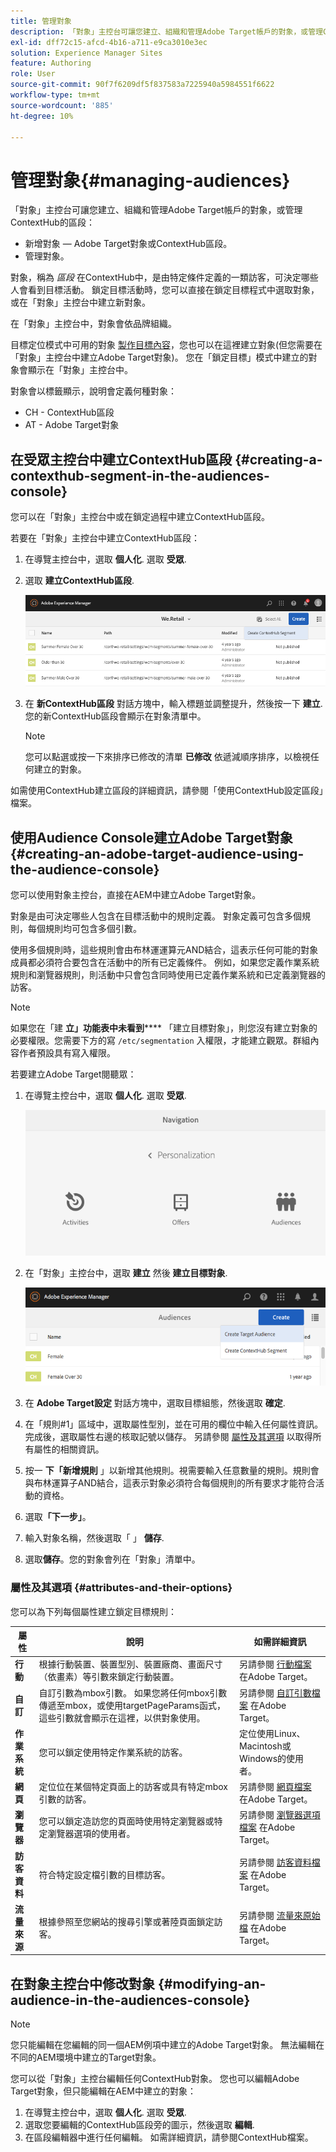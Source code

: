 ```yaml
---
title: 管理對象
description: 「對象」主控台可讓您建立、組織和管理Adobe Target帳戶的對象，或管理ContextHub的區段
exl-id: dff72c15-afcd-4b16-a711-e9ca3010e3ec
solution: Experience Manager Sites
feature: Authoring
role: User
source-git-commit: 90f7f6209df5f837583a7225940a5984551f6622
workflow-type: tm+mt
source-wordcount: '885'
ht-degree: 10%

---
```


# 管理對象{#managing-audiences}

「對象」主控台可讓您建立、組織和管理Adobe Target帳戶的對象，或管理ContextHub的區段：

* 新增對象 — Adobe Target對象或ContextHub區段。
* 管理對象。

對象，稱為 *區段* 在ContextHub中，是由特定條件定義的一類訪客，可決定哪些人會看到目標活動。 鎖定目標活動時，您可以直接在鎖定目標程式中選取對象，或在「對象」主控台中建立新對象。

在「對象」主控台中，對象會依品牌組織。

目標定位模式中可用的對象 [製作目標內容](/help/sites-cloud/authoring/personalization/targeted-content.md)，您也可以在這裡建立對象(但您需要在「對象」主控台中建立Adobe Target對象)。 您在「鎖定目標」模式中建立的對象會顯示在「對象」主控台中。

對象會以標籤顯示，說明會定義何種對象：

* CH - ContextHub區段
* AT - Adobe Target對象

## 在受眾主控台中建立ContextHub區段 {#creating-a-contexthub-segment-in-the-audiences-console}

您可以在「對象」主控台中或在鎖定過程中建立ContextHub區段。

若要在「對象」主控台中建立ContextHub區段：

1. 在導覽主控台中，選取 **個人化**. 選取 **受眾**.
1. 選取 **建立ContextHub區段**.

   ![建立區段](/help/sites-cloud/authoring/assets/audiences-create-segment.png)

1. 在 **新ContextHub區段** 對話方塊中，輸入標題並調整提升，然後按一下 **建立**. 您的新ContextHub區段會顯示在對象清單中。

   >[!NOTE]
   >
   >您可以點選或按一下來排序已修改的清單 **已修改** 依遞減順序排序，以檢視任何建立的對象。

如需使用ContextHub建立區段的詳細資訊，請參閱「使用ContextHub設定區段」檔案。 <!--For further detail about creating segments using ContextHub, see [Configuring Segmentation with ContextHub](/help/sites-administering/segmentation.md).-->

## 使用Audience Console建立Adobe Target對象 {#creating-an-adobe-target-audience-using-the-audience-console}

您可以使用對象主控台，直接在AEM中建立Adobe Target對象。

對象是由可決定哪些人包含在目標活動中的規則定義。 對象定義可包含多個規則，每個規則均可包含多個引數。

使用多個規則時，這些規則會由布林運運算元AND結合，這表示任何可能的對象成員都必須符合要包含在活動中的所有已定義條件。 例如，如果您定義作業系統規則和瀏覽器規則，則活動中只會包含同時使用已定義作業系統和已定義瀏覽器的訪客。

>[!NOTE]
>
>如果您在「建 **立」功能表中未看到****** 「建立目標對象」，則您沒有建立對象的必要權限。您需要下方的寫 `/etc/segmentation` 入權限，才能建立觀眾。群組內容作者預設具有寫入權限。

若要建立Adobe Target閱聽眾：

1. 在導覽主控台中，選取 **個人化**. 選取 **受眾**.

   ![導覽至對象](/help/sites-cloud/authoring/assets/audiences-navigation.png)

1. 在「對象」主控台中，選取 **建立** 然後 **建立目標對象**.

   ![建立Target對象](/help/sites-cloud/authoring/assets/audiences-create-target.png)

1. 在 **Adobe Target設定** 對話方塊中，選取目標組態，然後選取 **確定**.
1. 在「規則#1」區域中，選取屬性型別，並在可用的欄位中輸入任何屬性資訊。 完成後，選取屬性右邊的核取記號以儲存。 另請參閱 [屬性及其選項](#attributes-and-their-options) 以取得所有屬性的相關資訊。
1. 按一 **下「新增規則** 」以新增其他規則。視需要輸入任意數量的規則。規則會與布林運算子AND結合，這表示對象必須符合每個規則的所有要求才能符合活動的資格。
1. 選取&#x200B;**「下一步」**。
1. 輸入對象名稱，然後選取「 」 **儲存**.
1. 選取&#x200B;**儲存**。您的對象會列在「對象」清單中。

### 屬性及其選項 {#attributes-and-their-options}

您可以為下列每個屬性建立鎖定目標規則：

| **屬性** | **說明** | **如需詳細資訊** |
|---|---|---|
| **行動** | 根據行動裝置、裝置型別、裝置廠商、畫面尺寸（依畫素）等引數來鎖定行動裝置。 | 另請參閱 [行動檔案](https://experienceleague.adobe.com/docs/target/using/audiences/create-audiences/categories-audiences/mobile.html) 在Adobe Target。 |
| **自訂** | 自訂引數為mbox引數。 如果您將任何mbox引數傳遞至mbox，或使用targetPageParams函式，這些引數就會顯示在這裡，以供對象使用。 | 另請參閱 [自訂引數檔案](https://experienceleague.adobe.com/docs/target/using/audiences/create-audiences/categories-audiences/custom-parameters.html) 在Adobe Target。 |
| **作業系統** | 您可以鎖定使用特定作業系統的訪客。 | 定位使用Linux、Macintosh或Windows的使用者。 |
| **網頁** | 定位位在某個特定頁面上的訪客或具有特定mbox引數的訪客。 | 另請參閱 [網頁檔案](https://experienceleague.adobe.com/docs/target/using/audiences/create-audiences/categories-audiences/site-pages.html) 在Adobe Target。 |
| **瀏覽器** | 您可以鎖定造訪您的頁面時使用特定瀏覽器或特定瀏覽器選項的使用者。 | 另請參閱 [瀏覽器選項檔案](https://experienceleague.adobe.com/docs/target/using/audiences/create-audiences/categories-audiences/browser.html) 在Adobe Target。 |
| **訪客資料** | 符合特定設定檔引數的目標訪客。 | 另請參閱 [訪客資料檔案](https://experienceleague.adobe.com/docs/target/using/audiences/visitor-profiles/visitor-profile.html) 在Adobe Target。 |
| **流量來源** | 根據參照至您網站的搜尋引擎或著陸頁面鎖定訪客。 | 另請參閱 [流量來原始檔](https://experienceleague.adobe.com/docs/target/using/audiences/create-audiences/categories-audiences/traffic-sources.html) 在Adobe Target。 |

## 在對象主控台中修改對象 {#modifying-an-audience-in-the-audiences-console}

>[!NOTE]
>
>您只能編輯在您編輯的同一個AEM例項中建立的Adobe Target對象。 無法編輯在不同的AEM環境中建立的Target對象。

您可以從「對象」主控台編輯任何ContextHub對象。 您也可以編輯Adobe Target對象，但只能編輯在AEM中建立的對象：

1. 在導覽主控台中，選取 **個人化**. 選取 **受眾**.
1. 選取您要編輯的ContextHub區段旁的圖示，然後選取 **編輯**.
1. 在區段編輯器中進行任何編輯。 如需詳細資訊，請參閱ContextHub檔案。 <!--See the [ContextHub](/help/sites-administering/contexthub-config.md) documentation for more information.-->

